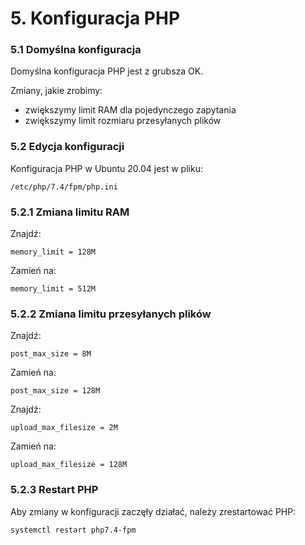 # 5. Konfiguracja PHP

### 5.1 Domyślna konfiguracja

Domyślna konfiguracja PHP jest z grubsza OK.

Zmiany, jakie zrobimy:
- zwiększymy limit RAM dla pojedynczego zapytania
- zwiększymy limit rozmiaru przesyłanych plików

### 5.2 Edycja konfiguracji

Konfiguracja PHP w Ubuntu 20.04 jest w pliku:
```
/etc/php/7.4/fpm/php.ini
```

### 5.2.1 Zmiana limitu RAM
Znajdź:
```
memory_limit = 128M
```
Zamień na:
```
memory_limit = 512M
```

### 5.2.2 Zmiana limitu przesyłanych plików
Znajdź:
```
post_max_size = 8M
```
Zamień na:
```
post_max_size = 128M
```

Znajdź:
```
upload_max_filesize = 2M
```
Zamień na:
```
upload_max_filesize = 128M
```

### 5.2.3 Restart PHP

Aby zmiany w konfiguracji zaczęły działać, należy zrestartować PHP:
```
systemctl restart php7.4-fpm
```
